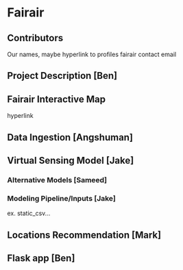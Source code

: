 # Fairair

## Contributors
Our names, maybe hyperlink to profiles
fairair contact email

## Project Description [Ben]

## Fairair Interactive Map
hyperlink

## Data Ingestion [Angshuman]

## Virtual Sensing Model [Jake]

### Alternative Models [Sameed]

### Modeling Pipeline/Inputs [Jake]
ex. static_csv...

## Locations Recommendation [Mark]

## Flask app [Ben]
